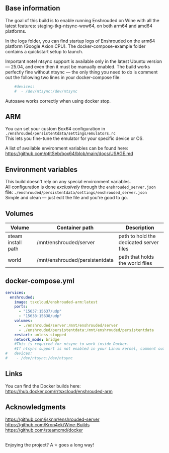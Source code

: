 ## Base information
The goal of this build is to enable running Enshrouded on Wine with all the latest features: staging-tkg-ntsync-wow64, on both arm64 and amd64 platforms.

In the logs folder, you can find startup logs of Enshrouded on the arm64 platform (Google Axion CPU).
The docker-compose-example folder contains a quickstart setup to launch.

Important note! ntsync support is available only in the latest Ubuntu version — 25.04, and even then it must be manually enabled.
The build works perfectly fine without ntsync — the only thing you need to do is comment out the following two lines in your docker-compose file:
```yaml
    #devices:
    #  - /dev/ntsync:/dev/ntsync
```
Autosave works correctly when using docker stop.

## ARM
You can set your custom Box64 configuration in  
`./enshrouded/persistentdata/settings/emulators.rc`  
This lets you fine-tune the emulator for your specific device or OS.

A list of available environment variables can be found here:  
https://github.com/ptitSeb/box64/blob/main/docs/USAGE.md

## Environment variables
This build doesn't rely on any special environment variables.  
All configuration is done *exclusively* through the `enshrouded_server.json` file:
`./enshrouded/persistentdata/settings/enshrouded_server.json`  
Simple and clean — just edit the file and you're good to go.

## Volumes


| Volume             | Container path              | Description                             |
| -------------------- | ----------------------------- | ----------------------------------------- |
| steam install path | /mnt/enshrouded/server         | path to hold the dedicated server files |
| world              | /mnt/enshrouded/persistentdata | path that holds the world files         |


## docker-compose.yml

```yaml
services:
  enshrouded:
    image: tsxcloud/enshrouded-arm:latest
    ports:
      - "15637:15637/udp"
      - "15638:15638/udp"
    volumes:
      - ./enshrouded/server:/mnt/enshrouded/server
      - ./enshrouded/persistentdata:/mnt/enshrouded/persistentdata
    restart: unless-stopped
    network_mode: bridge
    #This is required for ntsync to work inside Docker.
    #If ntsync support is not enabled in your Linux kernel, comment out this section, otherwise Docker Compose won't start.
#   devices:
#    - /dev/ntsync:/dev/ntsync
```


## Links
You can find the Docker builds here:
https://hub.docker.com/r/tsxcloud/enshrouded-arm

## Acknowledgments
https://github.com/jsknnr/enshrouded-server
https://github.com/Kron4ek/Wine-Builds  
https://github.com/steamcmd/docker  

## 
Enjoying the project? A ⭐ goes a long way!


